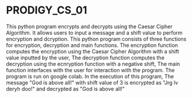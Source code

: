 # PRODIGY_CS_01
This python program encrypts and decrypts using the Caesar Cipher Algorithm.
It allows users to input a message and a shift value to perform encryption and dcryption.
This python program consists of three functions for encryption, decryption and main functions.
The encryption function computes the encryption using the Caesar Cipher Algorithm with a shift value inputted by the user,
The decryption function computes the decryption using the ecnryption function with a negative shift,
The main function interfaces with the user for interaction with the program.
The program is run on google colab.
In the execution of this program, The message "God is above all!" with shift value of 3 is encrypted as "Jrg lv deryh doo!"
 and decrypted as "God is above all!"
